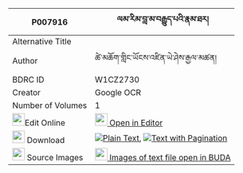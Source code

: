 |P007916|ལམ་རིམ་བླ་མ་བརྒྱུད་པའི་རྣམ་ཐར། 
| --- | --- 
|Alternative Title |
|Author| ཚེ་མཆོག་གླིང་ཡོངས་འཛིན་ཡེ་ཤེས་རྒྱལ་མཚན།
|BDRC ID | W1CZ2730
|Creator | Google OCR
|Number of Volumes| 1
|<img width="25" src="https://img.icons8.com/color/25/000000/edit-property.png">Edit Online| [<img width="25" src="https://avatars.githubusercontent.com/u/45091458?s=200&v=4"> Open in Editor](http://editor.openpecha.org/P007916)
|<img width="25" src="https://img.icons8.com/fluent/48/000000/download-2.png"/>  Download | [![](https://img.icons8.com/color/20/000000/txt.png)Plain Text](https://github.com/Openpecha/P007916/releases/download/v1/lamrim_lama_gyupa_i_namtar_plain_P007916.zip), [![](https://img.icons8.com/color/20/000000/txt.png)Text with Pagination](https://github.com/Openpecha/P007916/releases/download/v1/lamrim_lama_gyupa_i_namtar_pages_P007916.zip)
|<img width="25" src="https://img.icons8.com/plasticine/100/000000/pictures-folder.png"/>  Source Images | [<img width="25" src="https://library.bdrc.io/icons/BUDA-small.svg"> Images of text file open in BUDA](https://library.bdrc.io/show/bdr:W1CZ2730)